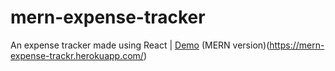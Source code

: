 # mern-expense-tracker
An expense tracker made using React | [Demo](https://enigma-cloud.github.io/react-expense-tracker/) (MERN version)(https://mern-expense-trackr.herokuapp.com/)
